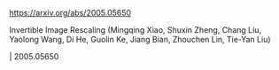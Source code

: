 https://arxiv.org/abs/2005.05650

Invertible Image Rescaling (Mingqing Xiao, Shuxin Zheng, Chang Liu, Yaolong Wang, Di He, Guolin Ke, Jiang Bian, Zhouchen Lin, Tie-Yan Liu)

| 2005.05650